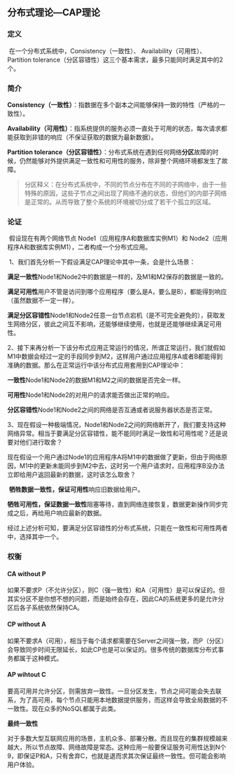 ## 分布式理论—CAP理论

### 定义

​	在一个分布式系统中，Consistency（一致性）、 Availability（可用性）、Partition tolerance（分区容错性）这三个基本需求，最多只能同时满足其中的2个。

### 简介

**Consistency（一致性）**：指数据在多个副本之间能够保持一致的特性（严格的一致性）。

**Availability（可用性）**：指系统提供的服务必须一直处于可用的状态，每次请求都能获取到非错的响应（不保证获取的数据为最新数据）。

**Partition tolerance（分区容错性）**：分布式系统在遇到任何网络**分区**故障的时候，仍然能够对外提供满足一致性和可用性的服务，除非整个网络环境都发生了故障。

> 分区释义：在分布式系统中，不同的节点分布在不同的子网络中，由于一些特殊的原因，这些子节点之间出现了网络不通的状态，但他们的内部子网络是正常的。从而导致了整个系统的环境被切分成了若干个孤立的区域。

### 论证

​	假设现在有两个网络节点 Node1（应用程序A和数据库实例M1）和 Node2（应用程序A和数据库实例M1），二者构成一个分布式应用。

​	1、我们首先分析一下假设满足CAP理论中其中一条，会是什么场景：

​	**满足一致性**Node1和Node2中的数据是一样的，及M1和M2保存的数据是一致的。

​	**满足可用性**用户不管是访问到哪个应用程序（要么是A，要么是B），都能得到响应（虽然数据不一定一样）。

​	**满足分区容错性**Node1和Node2任意一台节点宕机（是不可完全避免的），获取发生网络分区，彼此之间互不影响，还能够继续使用，也就是还能够继续满足可用性。

​	2、接下来再分析一下该分布式应用正常运行的情况，所谓正常运行，我们就假如M1中数据会经过一定的手段同步到M2，这样用户通过应用程序A或者B都能得到准确的数据。那么在正常运行中该分布式应用套用到CAP理论中：

​	**一致性**Node1和Node2的数据M1和M2之间的数据是否完全一样。

​	**可用性**Node1和Node2的对用户的请求能否做出正常的响应。

​	**分区容错性**Node1和Node2之间的网络是否互通或者说服务器状态是否正常。

​	3、现在假设一种极端情况，Node1和Node2之间的网络断开了，我们要支持这种网络异常。相当于要满足分区容错性，能不能同时满足一致性和可用性呢？还是说要对他们进行取舍？

​	现在假设一个用户通过Node1的应用程序A将M1中的数据做了更新，但由于网络原因，M1中的更新未能同步到M2中去，这时另一个用户请求时，应用程序B没办法立即给用户返回最新的数据，这时该怎么取舍？

​	**牺牲数据一致性，保证可用性**响应旧数据给用户。

​	**牺牲可用性，保证数据一致性**阻塞等待，直到网络连接恢复，数据更新操作同步完成之后，再给用户响应最新的数据。

​	经过上述分析可知，要满足分区容错性的分布式系统，只能在一致性和可用性两者中，选择其中一个。

### 权衡

#### CA without P

​	如果不要求P（不允许分区），则C（强一致性）和A（可用性）是可以保证的。但其实分区不是你想不想的问题，而是始终会存在，因此CA的系统更多的是允许分区后各子系统依然保持CA。

#### CP without A 

​	如果不要求A（可用），相当于每个请求都需要在Server之间强一致，而P（分区）会导致同步时间无限延长，如此CP也是可以保证的。很多传统的数据库分布式事务都属于这种模式。

#### AP wihtout C

​	要高可用并允许分区，则需放弃一致性。一旦分区发生，节点之间可能会失去联系，为了高可用，每个节点只能用本地数据提供服务，而这样会导致全局数据的不一致性。现在众多的NoSQL都属于此类。

**最终一致性**

​	对于多数大型互联网应用的场景，主机众多、部署分散。而且现在的集群规模越来越大，所以节点故障、网络故障是常态。这种应用一般要保证服务可用性达到N个9，即保证P和A，只有舍弃C，也就是退而求其次保证最终一致性。但可能会影响用户体验。
